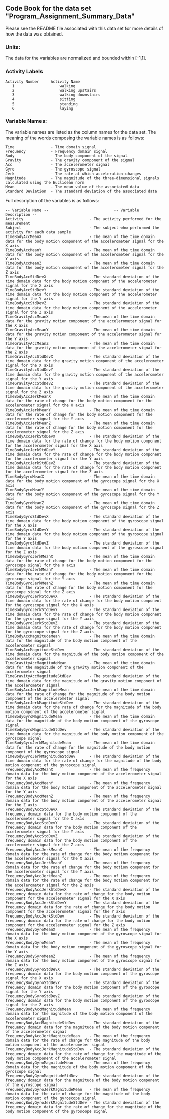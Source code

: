## Code Book for the data set "Program_Assignment_Summary_Data"


Please see the README file associated with this data set for more details of how the data was obtained.

### Units:
The data for the variables are normalized and bounded within [-1,1].

### Activity Labels
    Activity Number     Activity Name
       1	                walking
       2	                walking upstairs
       3                	walking downstairs
       4	                sitting
       5	                standing
       6	                laying


### Variable Names:
The variable names are listed as the column names for the data set.  The meaning of the words composing the variable names is as follows:

    Time                - Time domain signal
    Frequency           - Frequency domain signal
    Body                - The body component of the signal
    Gravity             - The gravity component of the signal
    Acc                 - The accelerometer signal
    Gyro                - The gyroscope signal
    Jerk                - The rate at which acceleration changes
    Magnitude           - The magnitude of the three-dimensional signals calculated using the Euclidean norm
    Mean                - The mean value of the associated data
    Standard Deviation  - The standard deviation of the associated data



Full description of the variables is as follows:

    -- Variable Name --                             -- Variable Description --
    Activity                             - The activity performed for the measurement
    Subject                              - The subject who performed the activity for each data sample
    TimeBodyAccMeanX                     - The mean of the time domain data for the body motion component of the accelerometer signal for the X axis
    TimeBodyAccMeanY                     - The mean of the time domain data for the body motion component of the accelerometer signal for the Y axis
    TimeBodyAccMeanZ                     - The mean of the time domain data for the body motion component of the accelerometer signal for the Z axis
    TimeBodyAccStdDevX                   - The standard deviation of the time domain data for the body motion component of the accelerometer signal for the X axis
    TimeBodyAccStdDevY                   - The standard deviation of the time domain data for the body motion component of the accelerometer signal for the Y axis
    TimeBodyAccStdDevZ                   - The standard deviation of the time domain data for the body motion component of the accelerometer signal for the Z axis
    TimeGravityAccMeanX                  - The mean of the time domain data for the gravity motion component of the accelerometer signal for the X axis
    TimeGravityAccMeanY                  - The mean of the time domain data for the gravity motion component of the accelerometer signal for the Y axis
    TimeGravityAccMeanZ                  - The mean of the time domain data for the gravity motion component of the accelerometer signal for the Z axis
    TimeGravityAccStdDevX                - The standard deviation of the time domain data for the gravity motion component of the accelerometer signal for the X axis
    TimeGravityAccStdDevY                - The standard deviation of the time domain data for the gravity motion component of the accelerometer signal for the Y axis
    TimeGravityAccStdDevZ                - The standard deviation of the time domain data for the gravity motion component of the accelerometer signal for the Z axis
    TimeBodyAccJerkMeanX                 - The mean of the time domain data for the rate of change for the body motion component for the accelerometer signal for the X axis
    TimeBodyAccJerkMeanY                 - The mean of the time domain data for the rate of change for the body motion component for the accelerometer signal for the Y axis
    TimeBodyAccJerkMeanZ                 - The mean of the time domain data for the rate of change for the body motion component for the accelerometer signal for the Z axis
    TimeBodyAccJerkStdDevX               - The standard deviation of the time domain data for the rate of change for the body motion component for the accelerometer signal for the X axis
    TimeBodyAccJerkStdDevY               - The standard deviation of the time domain data for the rate of change for the body motion component for the accelerometer signal for the Y axis
    TimeBodyAccJerkStdDevZ               - The standard deviation of the time domain data for the rate of change for the body motion component for the accelerometer signal for the Z axis
    TimeBodyGyroMeanX                    - The mean of the time domain data for the body motion component of the gyroscope signal for the X axis
    TimeBodyGyroMeanY                    - The mean of the time domain data for the body motion component of the gyroscope signal for the Y axis
    TimeBodyGyroMeanZ                    - The mean of the time domain data for the body motion component of the gyroscope signal for the Z axis
    TimeBodyGyroStdDevX                  - The standard deviation of the time domain data for the body motion component of the gyroscope signal for the X axis
    TimeBodyGyroStdDevY                  - The standard deviation of the time domain data for the body motion component of the gyroscope signal for the Y axis
    TimeBodyGyroStdDevZ                  - The standard deviation of the time domain data for the body motion component of the gyroscope signal for the Z axis
    TimeBodyGyroJerkMeanX                - The mean of the time domain data for the rate of change for the body motion component for the gyroscope signal for the X axis
    TimeBodyGyroJerkMeanY                - The mean of the time domain data for the rate of change for the body motion component for the gyroscope signal for the Y axis
    TimeBodyGyroJerkMeanZ                - The mean of the time domain data for the rate of change for the body motion component for the gyroscope signal for the Z axis
    TimeBodyGyroJerkStdDevX              - The standard deviation of the time domain data for the rate of change for the body motion component for the gyroscope signal for the X axis
    TimeBodyGyroJerkStdDevY              - The standard deviation of the time domain data for the rate of change for the body motion component for the gyroscope signal for the Y axis
    TimeBodyGyroJerkStdDevZ              - The standard deviation of the time domain data for the rate of change for the body motion component for the gyroscope signal for the Z axis
    TimeBodyAccMagnitudeMean             - The mean of the time domain data for the magnitude of the body motion component of the accelerometer signal
    TimeBodyAccMagnitudeStdDev           - The standard deviation of the time domain data for the magnitude of the body motion component of the accelerometer signal
    TimeGravityAccMagnitudeMean          - The mean of the time domain data for the magnitude of the gravity motion component of the accelerometer signal
    TimeGravityAccMagnitudeStdDev        - The standard deviation of the time domain data for the magnitude of the gravity motion component of the accelerometer signal
    TimeBodyAccJerkMagnitudeMean         - The mean of the time domain data for the rate of change for the magnitude of the body motion component of the accelerometer signal
    TimeBodyAccJerkMagnitudeStdDev       - The standard deviation of the time domain data for the rate of change for the magnitude of the body motion component of the accelerometer signal
    TimeBodyGyroMagnitudeMean            - The mean of the time domain data for the magnitude of the body motion component of the gyroscope signal
    TimeBodyGyroMagnitudeStdDev          - The standard deviation of the time domain data for the magnitude of the body motion component of the gyroscope signal
    TimeBodyGyroJerkMagnitudeMean        - The mean of the time domain data for the rate of change for the magnitude of the body motion component of the gyroscope signal
    TimeBodyGyroJerkMagnitudeStdDev      - The standard deviation of the time domain data for the rate of change for the magnitude of the body motion component of the gyroscope signal
    FrequencyBodyAccMeanX                - The mean of the frequency domain data for the body motion component of the accelerometer signal for the X axis
    FrequencyBodyAccMeanY                - The mean of the frequency domain data for the body motion component of the accelerometer signal for the Y axis
    FrequencyBodyAccMeanZ                - The mean of the frequency domain data for the body motion component of the accelerometer signal for the Z axis
    FrequencyBodyAccStdDevX              - The standard deviation of the frequency domain data for the body motion component of the accelerometer signal for the X axis
    FrequencyBodyAccStdDevY              - The standard deviation of the frequency domain data for the body motion component of the accelerometer signal for the Y axis
    FrequencyBodyAccStdDevZ              - The standard deviation of the frequency domain data for the body motion component of the accelerometer signal for the Z axis
    FrequencyBodyAccJerkMeanX            - The mean of the frequency domain data for the rate of change for the body motion component for the accelerometer signal for the X axis
    FrequencyBodyAccJerkMeanY            - The mean of the frequency domain data for the rate of change for the body motion component for the accelerometer signal for the Y axis
    FrequencyBodyAccJerkMeanZ            - The mean of the frequency domain data for the rate of change for the body motion component for the accelerometer signal for the Z axis
    FrequencyBodyAccJerkStdDevX          - The standard deviation of the frequency domain data for the rate of change for the body motion component for the accelerometer signal for the X axis
    FrequencyBodyAccJerkStdDevY          - The standard deviation of the frequency domain data for the rate of change for the body motion component for the accelerometer signal for the Y axis
    FrequencyBodyAccJerkStdDev           - The standard deviation of the frequency domain data for the rate of change for the body motion component for the accelerometer signal for the Z axis
    FrequencyBodyGyroMeanX               - The mean of the frequency domain data for the body motion component of the gyroscope signal for the X axis
    FrequencyBodyGyroMeanY               - The mean of the frequency domain data for the body motion component of the gyroscope signal for the Y axis
    FrequencyBodyGyroMeanZ               - The mean of the frequency domain data for the body motion component of the gyroscope signal for the Z axis
    FrequencyBodyGyroStdDevX             - The standard deviation of the frequency domain data for the body motion component of the gyroscope signal for the X axis
    FrequencyBodyGyroStdDevY             - The standard deviation of the frequency domain data for the body motion component of the gyroscope signal for the Y axis
    FrequencyBodyGyroStdDevZ             - The standard deviation of the frequency domain data for the body motion component of the gyroscope signal for the Z axis
    FrequencyBodyAccMagnitudeMean        - The mean of the frequency domain data for the magnitude of the body motion component of the accelerometer signal
    FrequencyBodyAccMagnitudeStdDev      - The standard deviation of the frequency domain data for the magnitude of the body motion component of the accelerometer signal
    FrequencyBodyAccJerkMagnitudeMean    - The mean of the frequency domain data for the rate of change for the magnitude of the body motion component of the accelerometer signal
    FrequencyBodyAccJerkMagnitudeStdDev  - The standard deviation of the frequency domain data for the rate of change for the magnitude of the body motion component of the accelerometer signal
    FrequencyBodyGyroMagnitudeMean       - The mean of the frequency domain data for the magnitude of the body motion component of the gyroscope signal
    FrequencyBodyGyroMagnitudeStdDev     - The standard deviation of the frequency domain data for the magnitude of the body motion component of the gyroscope signal
    FrequencyBodyGyroJerkMagnitudeMean   - The mean of the frequency domain data for the rate of change for the magnitude of the body motion component of the gyroscope signal
    FrequencyBodyGyroJerkMagnitudeStdDev - The standard deviation of the frequency domain data for the rate of change for the magnitude of the body motion component of the gyroscope signal


